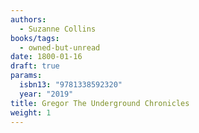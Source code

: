 ```yaml
---
authors:
  - Suzanne Collins
books/tags:
  - owned-but-unread
date: 1800-01-16
draft: true
params:
  isbn13: "9781338592320"
  year: "2019"
title: Gregor The Underground Chronicles
weight: 1
---
```


<!--more-->
